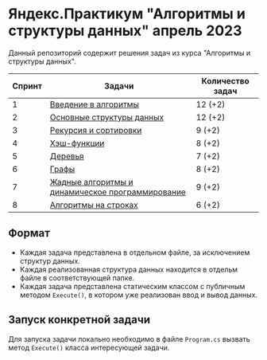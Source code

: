 # Яндекс.Практикум "Алгоритмы и структуры данных" апрель 2023

Данный репозиторий содержит решения задач из курса "Алгоритмы и структуры данных".  

| Спринт | Задачи | Количество задач |
|--------|--------|------------------|
| 1 | [Введение в алгоритмы](https://github.com/protomorphine/Ya.Practicum/tree/master/Ya.Practicum.SprintOne) | 12 (+2) |
| 2 | [Основные структуры данных](https://github.com/protomorphine/Ya.Practicum/tree/master/Ya.Practicum.SprintTwo) | 12 (+2) |
| 3 | [Рекурсия и сортировки](https://github.com/protomorphine/Ya.Practicum/tree/master/Ya.Practicum.SprintThree) | 9 (+2) |
| 4 | [Хэш-функции](https://github.com/protomorphine/Ya.Practicum/tree/master/Ya.Practicum.SprintFour) | 8 (+2) |
| 5 | [Деревья](https://github.com/protomorphine/Ya.Practicum/tree/master/Ya.Practicum.SprintFive) | 7 (+2) |
| 6 | [Графы](https://github.com/protomorphine/Ya.Practicum/tree/master/Ya.Practicum.SprintSix) | 8 (+2) |
| 7 | [Жадные алгоритмы и динамическое программирование](https://github.com/protomorphine/Ya.Practicum/tree/master/Ya.Practicum.SprintSeven) | 9 (+2) |
| 8 | [Алгоритмы на строках](https://github.com/protomorphine/Ya.Practicum/tree/master/Ya.Practicum.SprintEight) | 6 (+2) |

## Формат
 - Каждая задача представлена в отдельном файле, за исключением структур данных.
 - Каждая реализованная структура данных находится в отдельм файле в соответствующей папке.  
 - Каждая задача представлена статическим классом с публичным методом `Execute()`, в котором уже реализован ввод и вывод данных.    

## Запуск конкретной задачи
Для запуска задачи локально необходимо в файле `Program.cs` вызвать метод `Execute()` класса интересующей задачи.
